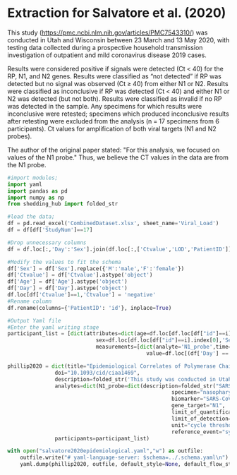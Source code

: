 # Extraction for Salvatore et al. (2020)

This study (https://pmc.ncbi.nlm.nih.gov/articles/PMC7543310/) was conducted in Utah and Wisconsin between 23 March and 13 May 2020, with testing data collected during a prospective household transmission investigation of outpatient and mild coronavirus disease 2019 cases.

Results were considered positive if signals were detected (Ct < 40) for the RP, N1, and N2 genes. Results were classified as “not detected” if RP was detected but no signal was observed (Ct ≥ 40) from either N1 or N2. Results were classified as inconclusive if RP was detected (Ct < 40) and either N1 or N2 was detected (but not both). Results were classified as invalid if no RP was detected in the sample. Any specimens for which results were inconclusive were retested; specimens which produced inconclusive results after retesting were excluded from the analysis (n = 17 specimens from 6 participants). Ct values for amplification of both viral targets (N1 and N2 probes).

The author of the original paper stated: "For this analysis, we focused on values of the N1 probe." Thus, we believe the CT values in the data are from the N1 probe.  



```python
#import modules;
import yaml
import pandas as pd
import numpy as np
from shedding_hub import folded_str
```


```python
#load the data;
df = pd.read_excel('CombinedDataset.xlsx', sheet_name='Viral_Load')
df = df[df['StudyNum']==17]
```


```python
#Drop unnecessary columns
df = df.loc[:,'Day':'Sex'].join(df.loc[:,['Ctvalue','LOD','PatientID']])
```


```python
#Modify the values to fit the schema
df['Sex'] = df['Sex'].replace({'M':'male','F':'female'})
df['Ctvalue'] = df['Ctvalue'].astype('object')
df['Age'] = df['Age'].astype('object')
df['Day'] = df['Day'].astype('object')
df.loc[df['Ctvalue']==1,'Ctvalue'] = 'negative'
#Rename column
df.rename(columns={'PatientID': 'id'}, inplace=True)
```


```python
#Output Yaml file
#Enter the yaml writing stage
participant_list = [dict(attributes=dict(age=df.loc[df.loc[df["id"]==i].index[0],'Age'],
                            sex=df.loc[df.loc[df["id"]==i].index[0],'Sex']),
                            measurements=[dict(analyte='N1_probe',time=j,
                                            value=df.loc[(df['Day'] == j) & (df['id'] == i),"Ctvalue"].item()) for j in np.unique(df.loc[df['id'] == i,'Day'])]) for i in np.unique(df['id'])]

```




```python
phillip2020 = dict(title="Epidemiological Correlates of Polymerase Chain Reaction Cycle Threshold Values in the Detection of Severe Acute Respiratory Syndrome Coronavirus 2 (SARS-CoV-2)",
               doi="10.1093/cid/ciaa1469",
               description=folded_str('This study was conducted in Utah and Wisconsin between 23 March and 13 May 2020, with testing data collected during a prospective household transmission investigation of outpatient and mild coronavirus disease 2019 cases.\n'),
               analytes=dict(N1_probe=dict(description=folded_str("SARS-CoV-2 RNA genome copy concentration calculated from evaluation of both N1 probe.\n Results were considered positive if signals were detected (Ct < 40) for the RP, N1, and N2 genes. Results were classified as 'not detected' if RP was detected but no signal was observed (Ct >= 40) from either N1 or N2. Results were classified as inconclusive if RP was detected (Ct < 40) and either N1 or N2 was detected (but not both). Results were classified as invalid if no RP was detected in the sample. Any specimens for which results were inconclusive were retested; specimens which produced inconclusive results after retesting were excluded from the analysis (n = 17 specimens from 6 participants). Ct values for amplification of both viral targets (N1 and N2 probes). But for further analysis, the author focused on N1 probe\n"),
                                                    specimen="nasopharyngeal_swab",
                                                    biomarker="SARS-CoV-2",
                                                    gene_target="N1",
                                                    limit_of_quantification='unknown',
                                                    limit_of_detection=40,
                                                    unit="cycle threshold",
                                                    reference_event="symptom onset")),
               participants=participant_list)
```


```python
with open("salvatore2020epidemiological.yaml","w") as outfile:
    outfile.write("# yaml-language-server: $schema=../.schema.yaml\n")
    yaml.dump(phillip2020, outfile, default_style=None, default_flow_style=False, sort_keys=False)
```
